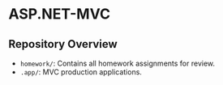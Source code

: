 # ASP.NET-MVC

## Repository Overview
- `homework/`: Contains all homework assignments for review.
- `.app/`: MVC production applications.